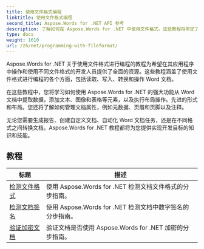 ```yaml
---
title: 使用文件格式编程
linktitle: 使用文件格式编程
second_title: Aspose.Words for .NET API 参考
description: 了解如何在 Aspose.Words for .NET 中使用文件格式。这些教程将带您了解各种功能，例如检测文件格式、在格式之间进行转换。
type: docs
weight: 1610
url: /zh/net/programming-with-fileformat/
---
```

Aspose.Words for .NET 关于使用文件格式进行编程的教程为希望在其应用程序中操作和使用不同文件格式的开发人员提供了全面的资源。这些教程涵盖了使用文件格式进行编程的各个方面，包括读取、写入、转换和操作 Word 文档。

在这些教程中，您将学习如何使用 Aspose.Words for .NET 的强大功能从 Word 文档中提取数据，添加文本、图像和表格等元素，以及执行布局操作。先进的形式和布局。您还将了解如何管理文档属性，例如元数据、页眉和页脚以及注释。

无论您需要生成报告、创建自定义文档、自动化 Word 文档任务，还是在不同格式之间转换文档，Aspose.Words for .NET 教程都将为您提供实现开发目标的知识和技能。

 ## 教程
| 标题 | 描述 |
| --- | --- |
| [检测文件格式](./detect-file-format/) | 使用 Aspose.Words for .NET 检测文档文件格式的分步指南。 |
| [检测文档签名](./detect-document-signatures/) | 使用 Aspose.Words for .NET 检测文档中数字签名的分步指南。 |
| [验证加密文档](./verify-encrypted-document/) | 验证文档是否使用 Aspose.Words for .NET 加密的分步指南。 |